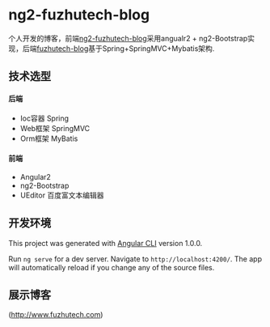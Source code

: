 # ng2-fuzhutech-blog
个人开发的博客，前端[ng2-fuzhutech-blog](https://github.com/fuzhutech/ng2-fuzhutech-blog)采用angualr2 + ng2-Bootstrap实现，后端[fuzhutech-blog](https://github.com/fuzhutech/fuzhutech-blog)基于Spring+SpringMVC+Mybatis架构.


## 技术选型
#### 后端
* Ioc容器 Spring
* Web框架 SpringMVC
* Orm框架 MyBatis

#### 前端
* Angular2
* ng2-Bootstrap
* UEditor 百度富文本编辑器

## 开发环境

This project was generated with [Angular CLI](https://github.com/angular/angular-cli) version 1.0.0.

Run `ng serve` for a dev server. Navigate to `http://localhost:4200/`. The app will automatically reload if you change any of the source files.



## 展示博客
  (http://www.fuzhutech.com)
